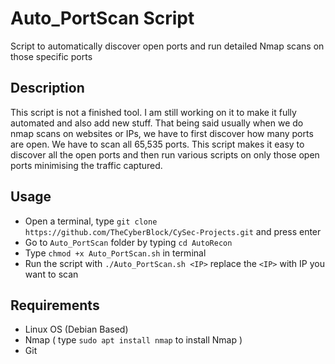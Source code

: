 Auto_PortScan Script
===========

Script to automatically discover open ports and run detailed Nmap scans on those specific ports


Description
-------------
This script is not a finished tool. I am still working on it to make it fully automated and also add new stuff. That being said usually when we do nmap scans on websites or IPs, we have to first discover how many ports are open. We have to scan all 65,535 ports. This script makes it easy to discover all the open ports and then run various scripts on only those open ports minimising the traffic captured. 


Usage
-------------
- Open a terminal, type `git clone https://github.com/TheCyberBlock/CySec-Projects.git` and press enter
- Go to `Auto_PortScan` folder by typing `cd AutoRecon`
- Type `chmod +x Auto_PortScan.sh` in terminal
- Run the script with `./Auto_PortScan.sh <IP>` replace the `<IP>` with IP you want to scan


Requirements
-------------
- Linux OS (Debian Based)
- Nmap ( type `sudo apt install nmap` to install Nmap )
- Git
